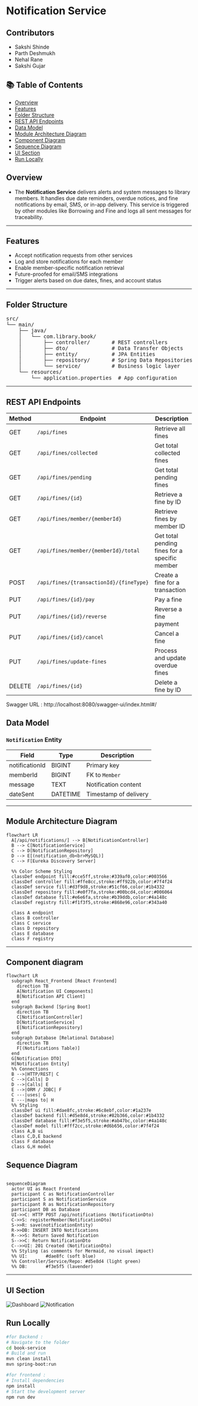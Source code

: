 #  Notification Service

## Contributors
- Sakshi Shinde
- Parth Deshmukh
- Nehal Rane
- Sakshi Gujar
  
## 📚 Table of Contents
- [Overview](#overview)
- [Features](#features)
- [Folder Structure](#folder-structure)
- [REST API Endpoints](#rest-api-endpoints)
- [Data Model](#data-model)
- [Module Architecture Diagram](#module-architecture-diagram)
- [Component Diagram](#component-diagram)
- [Sequence Diagram](#sequence-diagram)
- [UI Section](#ui-section)
- [Run Locally](#run-locally)
 
## Overview
-  The **Notification Service** delivers alerts and system messages to library members. It handles due date reminders, overdue notices, and fine notifications by email, SMS, or in-app delivery. This service is triggered by other modules like Borrowing and Fine and logs all sent messages for traceability.

---
##  Features

- Accept notification requests from other services
- Log and store notifications for each member
- Enable member-specific notification retrieval
- Future-proofed for email/SMS integrations
- Trigger alerts based on due dates, fines, and account status

---

## Folder Structure
<pre>
src/
└── main/
    ├── java/
    │   └── com.library.book/
    │       ├── controller/       # REST controllers
    │       ├── dto/              # Data Transfer Objects
    │       ├── entity/           # JPA Entities
    │       ├── repository/       # Spring Data Repositories
    │       └── service/          # Business logic layer
    └── resources/
        └── application.properties  # App configuration
</pre>
---
##  REST API Endpoints

| Method | Endpoint                                      | Description                                           |
|--------|-----------------------------------------------|-------------------------------------------------------|
| GET    | `/api/fines`                                  | Retrieve all fines                                    |
| GET    | `/api/fines/collected`                        | Get total collected fines                             |
| GET    | `/api/fines/pending`                          | Get total pending fines                               |
| GET    | `/api/fines/{id}`                             | Retrieve a fine by ID                                 |
| GET    | `/api/fines/member/{memberId}`                | Retrieve fines by member ID                           |
| GET    | `/api/fines/member/{memberId}/total`          | Get total pending fines for a specific member         |
| POST   | `/api/fines/{transactionId}/{fineType}`       | Create a fine for a transaction                       |
| PUT    | `/api/fines/{id}/pay`                         | Pay a fine                                            |
| PUT    | `/api/fines/{id}/reverse`                     | Reverse a fine payment                                |
| PUT    | `/api/fines/{id}/cancel`                      | Cancel a fine                                         |
| PUT    | `/api/fines/update-fines`                     | Process and update overdue fines                      |
| DELETE | `/api/fines/{id}`                             | Delete a fine by ID                                   |

Swagger URL : http://localhost:8080/swagger-ui/index.html#/

## Data Model

### `Notification` Entity

| Field           | Type      | Description                          |
|------------------|-----------|--------------------------------------|
| notificationId   | BIGINT    | Primary key                          |
| memberId         | BIGINT    | FK to `Member`                       |
| message          | TEXT      | Notification content                 |
| dateSent         | DATETIME  | Timestamp of delivery                |

---
##  Module Architecture Diagram 

```mermaid
flowchart LR
  A[/api/notifications/] --> B[NotificationController]
  B --> C[NotificationService]
  C --> D[NotificationRepository]
  D --> E[(notification_db<br>MySQL)]
  C --> F[Eureka Discovery Server]

  %% Color Scheme Styling
  classDef endpoint fill:#cce5ff,stroke:#339af0,color:#003566
  classDef controller fill:#ffe8cc,stroke:#ff922b,color:#7f4f24
  classDef service fill:#d3f9d8,stroke:#51cf66,color:#1b4332
  classDef repository fill:#e0f7fa,stroke:#00bcd4,color:#006064
  classDef database fill:#e6e6fa,stroke:#b39ddb,color:#4a148c
  classDef registry fill:#f1f3f5,stroke:#868e96,color:#343a40

  class A endpoint
  class B controller
  class C service
  class D repository
  class E database
  class F registry
```
---
## Component diagram
 
```mermaid
flowchart LR
  subgraph React_Frontend [React Frontend]
    direction TB
    A[Notification UI Components]
    B[Notification API Client]
  end
  subgraph Backend [Spring Boot]
    direction TB
    C[NotificationController]
    D[NotificationService]
    E[NotificationRepository]
  end
  subgraph Database [Relational Database]
    direction TB
    F[(Notifications Table)]
  end
  G[Notification DTO]
  H[Notification Entity]
  %% Connections
  B -->|HTTP/REST| C
  C -->|Calls| D
  D -->|Calls| E
  E -->|ORM / JDBC| F
  C ---|uses| G
  E ---|maps to| H
  %% Styling
  classDef ui fill:#dae8fc,stroke:#6c8ebf,color:#1a237e
  classDef backend fill:#d5e8d4,stroke:#82b366,color:#1b4332
  classDef database fill:#f3e5f5,stroke:#ab47bc,color:#4a148c
  classDef model fill:#fff2cc,stroke:#d6b656,color:#7f4f24
  class A,B ui
  class C,D,E backend
  class F database
  class G,H model
```
## Sequence Diagram
```mermaid
 
sequenceDiagram
  actor UI as React Frontend
  participant C as NotificationController
  participant S as NotificationService
  participant R as NotificationRepository
  participant DB as Database
  UI->>C: HTTP POST /api/notifications (NotificationDto)
  C->>S: registerMember(NotificationDto)
  S->>R: save(notificationEntity)
  R->>DB: INSERT INTO Notifications
  R-->>S: Return Saved Notification
  S-->>C: Return NotificationDto
  C-->>UI: 201 Created (NotificationDto)
  %% Styling (as comments for Mermaid, no visual impact)
  %% UI:       #dae8fc (soft blue)
  %% Controller/Service/Repo: #d5e8d4 (light green)
  %% DB:       #f3e5f5 (lavender)
```
---
## UI Section
![Dashboard](./assets/dashboard.png)
![Notification](./assets/notification.png)

##  Run Locally
```bash
#for Backend :
# Navigate to the folder
cd book-service
# Build and run
mvn clean install
mvn spring-boot:run

#for frontend :
# Install dependencies
npm install
# Start the development server
npm run dev

